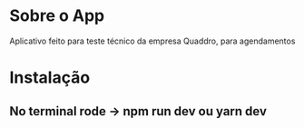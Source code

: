 # Sobre o App

Aplicativo feito para teste técnico da empresa Quaddro, para agendamentos

# Instalação

## No terminal rode -> npm run dev ou yarn dev
